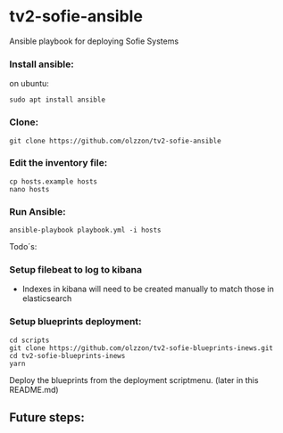 # tv2-sofie-ansible
Ansible playbook for deploying Sofie Systems

### Install ansible:
on ubuntu:
```
sudo apt install ansible
```

### Clone:
```
git clone https://github.com/olzzon/tv2-sofie-ansible
```

### Edit the inventory file:
```
cp hosts.example hosts
nano hosts
```

### Run Ansible:
```
ansible-playbook playbook.yml -i hosts
``` 


Todo´s:
### Setup filebeat to log to kibana
* Indexes in kibana will need to be created manually to match those in elasticsearch

### Setup blueprints deployment:
```
cd scripts
git clone https://github.com/olzzon/tv2-sofie-blueprints-inews.git
cd tv2-sofie-blueprints-inews
yarn
```
Deploy the blueprints from the deployment scriptmenu. (later in this README.md)

## Future steps:
